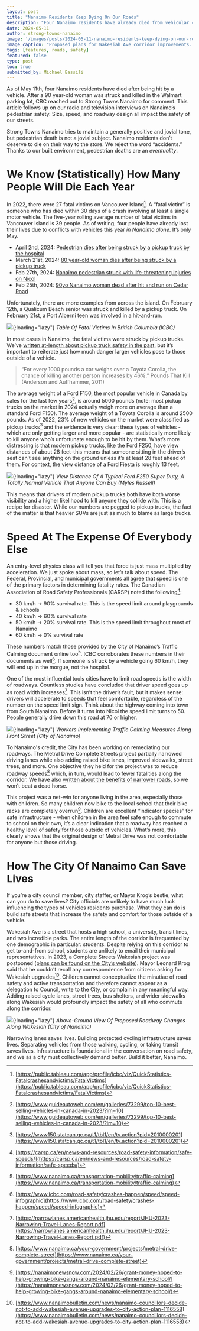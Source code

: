 ```yaml
---
layout: post
title: "Nanaimo Residents Keep Dying On Our Roads"
description: "Four Nanaimo residents have already died from vehicular collisions, and it’s only May. Many factors determine if a person hit by a vehicle survives, but building safe streets is by far the most important thing we can do to make our streets safe."
date: 2024-05-11
author: strong-towns-nanaimo
image: '/images/posts/2024-05-11-nanaimo-residents-keep-dying-on-our-roads/header.png'
image_caption: "Proposed plans for Wakesiah Ave corridor improvements. (City of Nanaimo)"
tags: [features, roads, safety]
featured: false
type: post
toc: true
submitted_by: Michael Bassili
---
```


As of May 11th, four Nanaimo residents have died after being hit by a vehicle. After a 90 year-old woman was struck and killed in the Walmart parking lot, CBC reached out to Strong Towns Nanaimo for comment. This article follows up on our radio and television interviews on Nanaimo’s pedestrian safety. Size, speed, and roadway design all impact the safety of our streets. 

Strong Towns Nanaimo tries to maintain a generally positive and jovial tone, but pedestrian death is not a jovial subject. Nanaimo residents don’t deserve to die on their way to the store. We reject the word “accidents.” Thanks to our built environment, pedestrian deaths are an _eventuality_.

# We Know (Statistically) How Many People Will  Die Each Year 

In 2022, there were 27 fatal victims on Vancouver Island[^1]. A “fatal victim” is someone who has died within 30 days of a crash involving at least a single motor vehicle. The five-year rolling average number of fatal victims in Vancouver Island is 39 people. As of writing, four people have already lost their lives due to conflicts with vehicles this year _in Nanaimo alone_. It’s only May. 

* April 2nd, 2024: [Pedestrian dies after being struck by a pickup truck by the hospital](https://nanaimonewsnow.com/2024/04/02/pedestrian-suffers-life-threatening-injuries-after-being-hit-by-vehicle-near-nanaimo-hospital/)
* March 21st, 2024: [80 year-old woman dies after being struck by a pickup truck](https://bc.ctvnews.ca/80-year-old-pedestrian-struck-killed-in-walmart-parking-lot-nanaimo-rcmp-1.6817574)
* Feb 27th, 2024: [Nanaimo pedestrian struck with life-threatening injuries on Nicol](https://nanaimonewsnow.com/2024/02/28/woman-hit-by-car-in-nanaimo-has-life-threatening-injuries/)
* Feb 25th, 2024: [90yo Nanaimo woman dead after hit and run on Cedar Road](https://vancouversun.com/news/crime/nanaimo-bc-hit-woman-killed-hit-and-run)

Unfortunately, there are more examples from across the island. On February 12th, a Qualicum Beach senior was struck and killed by a pickup truck. On February 21st, a Port Alberni teen was involved in a hit-and-run. 

![]({{site.baseurl}}/images/posts/2024-05-11-nanaimo-residents-keep-dying-on-our-roads/icbc-fatal-victims.png){:loading="lazy"}
*Table Of Fatal Victims In British Columbia (ICBC)*

In most cases in Nanaimo, the fatal victims were struck by pickup trucks. We’ve [written at-length about pickup truck safety in the past](https://www.beautifulnanaimo.ca/large-trucks-are-dangerous), but it’s important to reiterate just how much danger larger vehicles pose to those outside of a vehicle. 

> “For every 1000 pounds a car weighs over a Toyota Corolla, the chance of killing another person increases by 46%.” Pounds That Kill (Anderson and Auffhammer, 2011)

The average weight of a Ford F150, the most popular vehicle in Canada by sales for the last few years[^2], is around 5000 pounds (note: most pickup trucks on the market in 2024 actually weigh more on average than a standard Ford F150). The average weight of a Toyota Corolla is around 2500 pounds. As of 2022, 23% of new vehicles on the market were classified as pickup trucks[^3] and the evidence is very clear: these types of vehicles - which are only getting larger and more popular -  are statistically more likely to kill anyone who’s unfortunate enough to be hit by them. What’s more distressing is that modern pickup trucks, like the Ford F250, have view distances of about 28 feet–this means that someone sitting in the driver’s seat can’t see anything on the ground unless it’s at least 28 feet ahead of them. For context, the view distance  of a Ford Fiesta is roughly 13 feet. 

![]({{site.baseurl}}/images/posts/2024-05-11-nanaimo-residents-keep-dying-on-our-roads/f150-view-distance.png){:loading="lazy"}
*View Distance Of A Typical Ford F250 Super Duty, A Totally Normal Vehicle That Anyone Can Buy (Myles Russell)*

This means that drivers of modern pickup trucks both have both worse visibility and a higher likelihood to kill anyone they collide with. This is a recipe for disaster. While our numbers are pegged to pickup trucks, the fact of the matter is that heavier SUVs are just as much to blame as large trucks. 

# Speed At The Expense Of Everybody Else

An entry-level physics class will tell you that force is just mass multiplied by acceleration. We just spoke about mass, so let’s talk about speed. The Federal, Provincial, and municipal governments all agree that speed is one of the primary factors in determining fatality rates. The Canadian Association of Road Safety Professionals (CARSP) noted the following[^4]:

* 30 km/h → 90% survival rate. This is the speed limit around playgrounds & schools
* 40 km/h → 60% survival rate
* 50 km/h → 20% survival rate. This is the speed limit throughout most of Nanaimo
* 60 km/h → 0% survival rate

These numbers match those provided by the City of Nanaimo’s Traffic Calming document online too[^5]. ICBC corroborates these numbers in their documents as well[^6]. If someone is struck by a vehicle going 60 km/h, they will end up in the morgue, not the hospital. 

One of the most influential tools cities have to limit road speeds is the width of roadways. Countless studies have concluded that driver speed goes up as road width increases[^7]. This isn’t the driver’s fault, but it makes sense: drivers will accelerate to speeds that feel comfortable, regardless of the number on the speed limit sign. Think about the highway coming into town from South Nanaimo. Before it turns into Nicol the speed limit turns to 50. People generally drive down this road at 70 or higher. 

![]({{site.baseurl}}/images/posts/2024-05-11-nanaimo-residents-keep-dying-on-our-roads/front-street-construction.png){:loading="lazy"}
*Workers Implementing Traffic Calming Measures Along Front Street (City of Nanaimo)*

To Nanaimo's credit, the City has been working on remediating our roadways. The Metral Drive Complete Streets project partially narrowed driving lanes while also adding raised bike lanes, improved sidewalks, street trees, and more. One objective they held for the project was to reduce roadway speeds[^8] which, in turn, would lead to fewer fatalities along the corridor. We have also [written about the benefits of narrower roads](https://www.beautifulnanaimo.ca/articles/2023-07-20-narrow-lanes-are-safer), so we won’t beat a dead horse. 

This project was a net-win for anyone living in the area, especially those with children. So many children now bike to the local school that their bike racks are completely overrun[^9]. Children are excellent “indicator species” for safe infrastructure - when children in the area feel safe enough to commute to school on their own, it’s a clear indication that a roadway has reached a healthy level of safety for those outside of vehicles. What’s more, this clearly shows that the original design of Metral Drive was not comfortable for anyone but those driving. 

# How The City Of Nanaimo Can Save Lives

If you’re a city council member, city staffer, or Mayor Krog’s bestie, what can you do to save lives? City officials are unlikely to have much luck influencing the types of vehicles residents purchase. What they can do is build safe streets that increase the safety and comfort for those outside of a vehicle. 

Wakesiah Ave is a street that hosts a high school, a university, transit lines, and two incredible parks. The entire length of the corridor is frequented by one demographic in particular: students. Despite relying on this corridor to get to-and-from school, students are unlikely to email their municipal representatives. In 2023, a Complete Streets Wakesiah project was postponed ([plans can be found on the City’s website](https://www.nanaimo.ca/your-government/projects/wakesiah-avenue-corridor-improvements---postponed)). Mayor Leonard Krog said that he couldn’t recall any correspondence from citizens asking for Wakesiah upgrades[^10]. Children cannot conceptualize the minutiae of road safety and active transportation and therefore cannot appear as a delegation to Council, write to the City, or complain in any meaningful way. Adding raised cycle lanes, street trees, bus shelters, and wider sidewalks along Wakesiah would profoundly impact the safety of all who commute along the corridor. 

![]({{site.baseurl}}/images/posts/2024-05-11-nanaimo-residents-keep-dying-on-our-roads/wakesiah-corridor-improvements.png){:loading="lazy"}
*Above-Ground View Of Proposed Roadway Changes Along Wakesiah (City of Nanaimo)*

Narrowing lanes saves lives. Building protected cycling infrastructure saves lives. Separating vehicles from those walking, cycling, or taking transit saves lives. Infrastructure is foundational in the conversation on road safety, and we as a city must collectively demand better. Build it better, Nanaimo.

[^1]: [https://public.tableau.com/app/profile/icbc/viz/QuickStatistics-Fatalcrashesandvictims/FatalVictims](https://public.tableau.com/app/profile/icbc/viz/QuickStatistics-Fatalcrashesandvictims/FatalVictims)
[^2]: [https://www.guideautoweb.com/en/galleries/73299/top-10-best-selling-vehicles-in-canada-in-2023/?im=10](https://www.guideautoweb.com/en/galleries/73299/top-10-best-selling-vehicles-in-canada-in-2023/?im=10)
[^3]: [https://www150.statcan.gc.ca/t1/tbl1/en/tv.action?pid=2010000201](https://www150.statcan.gc.ca/t1/tbl1/en/tv.action?pid=2010000201)
[^4]: [https://carsp.ca/en/news-and-resources/road-safety-information/safe-speeds/](https://carsp.ca/en/news-and-resources/road-safety-information/safe-speeds/)
[^5]: [https://www.nanaimo.ca/transportation-mobility/traffic-calming](https://www.nanaimo.ca/transportation-mobility/traffic-calming)
[^6]: [https://www.icbc.com/road-safety/crashes-happen/speed/speed-infographic](https://www.icbc.com/road-safety/crashes-happen/speed/speed-infographic)
[^7]: [https://narrowlanes.americanhealth.jhu.edu/report/JHU-2023-Narrowing-Travel-Lanes-Report.pdf](https://narrowlanes.americanhealth.jhu.edu/report/JHU-2023-Narrowing-Travel-Lanes-Report.pdf)
[^8]: [https://www.nanaimo.ca/your-government/projects/metral-drive-complete-street](https://www.nanaimo.ca/your-government/projects/metral-drive-complete-street)
[^9]: [https://nanaimonewsnow.com/2024/02/26/grant-money-hoped-to-help-growing-bike-gangs-around-nanaimo-elementary-school/](https://nanaimonewsnow.com/2024/02/26/grant-money-hoped-to-help-growing-bike-gangs-around-nanaimo-elementary-school/)
[^10]: [https://www.nanaimobulletin.com/news/nanaimo-councillors-decide-not-to-add-wakesiah-avenue-upgrades-to-city-action-plan-1116558](https://www.nanaimobulletin.com/news/nanaimo-councillors-decide-not-to-add-wakesiah-avenue-upgrades-to-city-action-plan-1116558)
